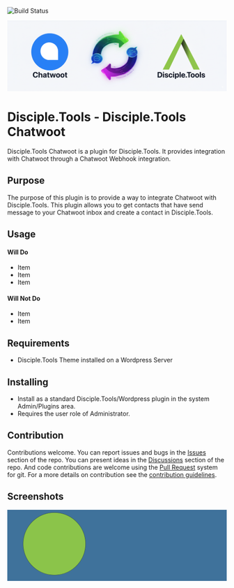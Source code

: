 ![Build Status](https://github.com/DiscipleTools/disciple-tools-chatwoot/actions/workflows/ci.yml/badge.svg?branch=master)

![Plugin Banner](https://raw.githubusercontent.com/DiscipleTools/disciple-tools-chatwoot/master/documentation/banner.png)

# Disciple.Tools - Disciple.Tools Chatwoot

Disciple.Tools Chatwoot is a plugin for Disciple.Tools. It provides integration with Chatwoot through a Chatwoot Webhook integration.

## Purpose

The purpose of this plugin is to provide a way to integrate Chatwoot with Disciple.Tools. This plugin allows you to get contacts that have send message to your Chatwoot inbox and create a contact in Disciple.Tools.

## Usage


#### Will Do

- Item
- Item
- Item

#### Will Not Do

- Item
- Item

## Requirements

- Disciple.Tools Theme installed on a Wordpress Server

## Installing

- Install as a standard Disciple.Tools/Wordpress plugin in the system Admin/Plugins area.
- Requires the user role of Administrator.

## Contribution

Contributions welcome. You can report issues and bugs in the
[Issues](https://github.com/DiscipleTools/disciple-tools-chatwoot/issues) section of the repo. You can present ideas
in the [Discussions](https://github.com/DiscipleTools/disciple-tools-chatwoot/discussions) section of the repo. And
code contributions are welcome using the [Pull Request](https://github.com/DiscipleTools/disciple-tools-chatwoot/pulls)
system for git. For a more details on contribution see the
[contribution guidelines](https://github.com/DiscipleTools/disciple-tools-chatwoot/blob/master/CONTRIBUTING.md).


## Screenshots

![screenshot](documentation/community/starter-banners/banner-blue-green.png)
